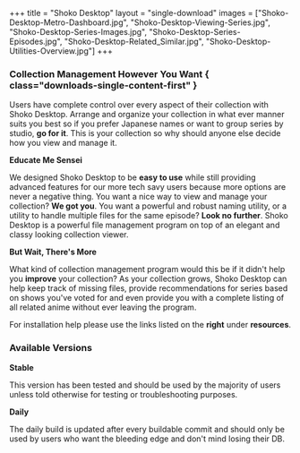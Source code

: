 +++
title = "Shoko Desktop"
layout = "single-download"
images = ["Shoko-Desktop-Metro-Dashboard.jpg", "Shoko-Desktop-Viewing-Series.jpg", "Shoko-Desktop-Series-Images.jpg", "Shoko-Desktop-Series-Episodes.jpg", "Shoko-Desktop-Related_Similar.jpg", "Shoko-Desktop-Utilities-Overview.jpg"]
+++

### Collection Management However You Want { class="downloads-single-content-first" }

Users have complete control over every aspect of their collection with Shoko Desktop. Arrange and organize your collection in what ever manner suits you best so if you prefer Japanese names or want to group series by studio, **go for it**. This is your collection so why should anyone else decide how you view and manage it.

**Educate Me Sensei**

We designed Shoko Desktop to be **easy to use** while still providing advanced features for our more tech savy users because more options are never a negative thing. You want a nice way to view and manage your collection? **We got you**. You want a powerful and robust naming utility, or a utility to handle multiple files for the same episode? **Look no further**. Shoko Desktop is a powerful file management program on top of an elegant and classy looking collection viewer.

**But Wait, There's More**

What kind of collection management program would this be if it didn't help you **improve** your collection? As your collection grows, Shoko Desktop can help keep track of missing files, provide recommendations for series based on shows you've voted for and even provide you with a complete listing of all related anime without ever leaving the program.

For installation help please use the links listed on the **right** under **resources**.

### Available Versions 

**Stable** 

This version has been tested and should be used by the majority of users unless told otherwise for testing or troubleshooting purposes.

**Daily**

The daily build is updated after every buildable commit and should only be used by users who want the bleeding edge and don't mind losing their DB.